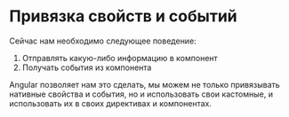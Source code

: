 # Привязка свойств и событий

Сейчас нам необходимо следующее поведение:

1. Отправлять какую-либо информацию в компонент
2. Получать события из компонента

Angular позволяет нам это сделать, мы можем не только привязывать нативные свойства и события, но и использовать свои
кастомные, и использовать их в своих директивах и компонентах.
